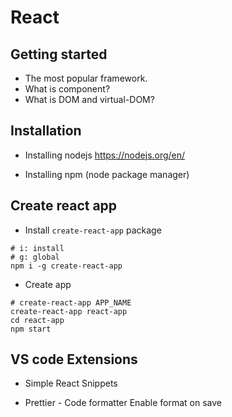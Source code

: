 # React

## Getting started

- The most popular framework.
- What is component?
- What is DOM and virtual-DOM?

## Installation

- Installing nodejs
  https://nodejs.org/en/

- Installing npm (node package manager)

## Create react app

- Install `create-react-app` package

```
# i: install
# g: global
npm i -g create-react-app
```

- Create app

```
# create-react-app APP_NAME
create-react-app react-app
cd react-app
npm start
```

## VS code Extensions

- Simple React Snippets

- Prettier - Code formatter
  Enable format on save

